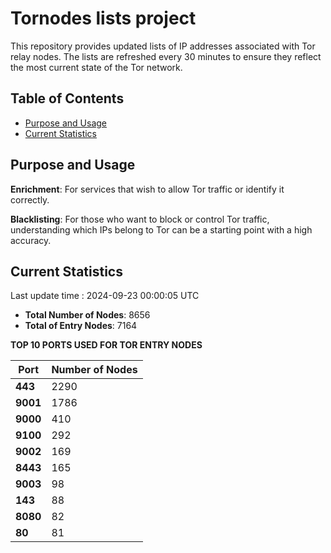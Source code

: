 # Tornodes lists project

This repository provides updated lists of IP addresses associated with Tor relay nodes. The lists are refreshed every 30 minutes to ensure they reflect the most current state of the Tor network.

## Table of Contents

- [Purpose and Usage](#purpose-and-usage)
- [Current Statistics](#current-statistics)


## Purpose and Usage

**Enrichment**: For services that wish to allow Tor traffic or identify it correctly.

**Blacklisting**: For those who want to block or control Tor traffic, understanding which IPs belong to Tor can be a starting point with a high accuracy.

## Current Statistics

Last update time : 2024-09-23 00:00:05 UTC

- **Total Number of Nodes**: 8656
- **Total of Entry Nodes**: 7164

**TOP 10 PORTS USED FOR TOR ENTRY NODES**

| **Port** | **Number of Nodes** |
|------|-----------------|
| **443**   | 2290  |
| **9001**   | 1786  |
| **9000**   | 410  |
| **9100**   | 292  |
| **9002**   | 169  |
| **8443**   | 165  |
| **9003**   | 98  |
| **143**   | 88  |
| **8080**   | 82  |
| **80**   | 81  |

